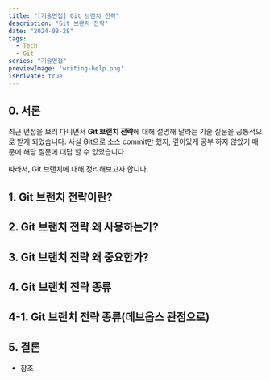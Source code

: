 ```yaml
---
title: "[기술면접] Git 브랜치 전략"
description: "Git 브랜치 전략"
date: "2024-08-28"
tags:
  - Tech
  - Git
series: "기술면접"
previewImage: 'writing-help.png'
isPrivate: true
---
```


## 0. 서론
최근 면접을 보러 다니면서  **Git 브랜치 전략**에 대해 설명해 달라는 기술 질문을 공통적으로 받게 되었습니다. 사실 Git으로 소스 commit만 했지, 깊이있게 공부 하지 않았기 때문에 해당 질문에 대답 할 수 없었습니다.

따라서, Git 브랜치에 대해 정리해보고자 합니다.

## 1. Git 브랜치 전략이란?
## 2. Git 브랜치 전략 왜 사용하는가?
## 3. Git 브랜치 전략 왜 중요한가?
## 4. Git 브랜치 전략 종류
## 4-1. Git 브랜치 전략 종류(데브옵스 관점으로)
## 5. 결론
+ 참조